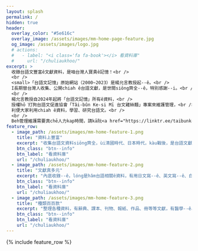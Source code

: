 ```yaml
---
layout: splash
permalink: /
hidden: true
header:
  overlay_color: "#5e616c"
  overlay_image: /assets/images/mm-home-page-feature.jpg
  og_image: /assets/images/logo.jpg
  # actions:
  #   - label: "<i class='fa fa-book'></i> 看資料庫"
  #     url: "/chuliaukhoo/"
excerpt: >
  收錄台語文豐富ê文獻資料，是咱台灣人寶貴ê記憶！<br />
  <br />
  <small>「台語文記憶」原始網站（2000~2023）是楊允言教授起--ê。<br />
  I長期替台灣人收集、公開chiah ê台語文獻，是世間siōng齊全--ê，特別感謝--i。<br />
  <br />
  楊允言教授自2024年起將「台語文記憶」所有ê資料，<br />
  授權hō͘打狗台語文促進協會「Tâi-bûn Ke-si Mī 台文雞絲麵」專案來維護管理，<br />
  利便大家利用chiah ê資料，學習、研究台語文。<br />
  <br />
  Beh管理維護需要真chē人力kap時間，請kā阮<a href="https://linktr.ee/taibunkesimi">贊助支持</a>！</small>
feature_row:
  - image_path: /assets/images/mm-home-feature-1.png
    title: "資料上豐富"
    excerpt: "收集台語文資料siōng齊全，ùi清國時代、日本時代，kàu戰後，是台語文獻ê大金庫！"
    btn_class: "btn--info"
    btn_label: "看資料庫"
    url: "/chuliaukhoo/"
  - image_path: /assets/images/mm-home-feature-2.png
    title: "文獻真多元"
    excerpt: "內底收錄--ê，lóng是hâm台語相關ê資料，有用日文寫--ê、英文寫--ê、白話字寫--ê、漢字寫--ê等等。"
    btn_class: "btn--info"
    btn_label: "看資料庫"
    url: "/chuliaukhoo/"
  - image_path: /assets/images/mm-home-feature-3.png
    title: "種類百百款"
    excerpt: "整理各種資料，有辭典、課本、刊物、報紙、作品、冊等等文獻，有醫學--ê、數學--ê、地理--ê等等無kāng領域--ê。有詩、歌、散文、小說、劇本等等無kāng文體--ê。"
    btn_class: "btn--info"
    btn_label: "看資料庫"
    url: "/chuliaukhoo/"
---
```


{% include feature_row %}
